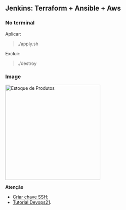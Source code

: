 ## Jenkins: Terraform + Ansible + Aws

### No terminal
Aplicar:
> ./apply.sh

Excluir:

> ./destroy

### Image

<a href="https://media-exp1.licdn.com/dms/image/C4D22AQGaaOOvPYW-QQ/feedshare-shrink_1280/0/1650819590860?e=2147483647&v=beta&t=HrZyWyrnAfpstlRC1K0Wtvlv8jCErrnDCdqA7xvf0Us">
  <img src="https://media-exp1.licdn.com/dms/image/C4D22AQGaaOOvPYW-QQ/feedshare-shrink_1280/0/1650819590860?e=2147483647&v=beta&t=HrZyWyrnAfpstlRC1K0Wtvlv8jCErrnDCdqA7xvf0Us" targer="_blank" alt="Estoque de Produtos" width="300" height="auto"/> 
</a>


**Atenção**

* [Criar chave SSH](https://media-exp1.licdn.com/dms/image/C4D22AQFG2YSt4v_tXg/feedshare-shrink_800/0/1645811455152?e=2147483647&v=beta&t=A_GUAHH4VqbRyjrgP10V39dJQkldf9m_Cg5cPg3XGXo);
* [Tutorial Devops21](https://github.com/walterpaulo/Desafio-DevOps-21-dias/blob/master/README.md).

